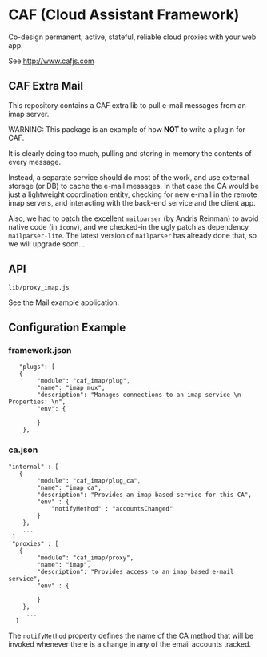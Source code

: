 # CAF (Cloud Assistant Framework)

Co-design permanent, active, stateful, reliable cloud proxies with your web app.

See http://www.cafjs.com 

## CAF Extra Mail

This repository contains a CAF extra lib to pull e-mail messages from an imap server.

WARNING: This package is an example of how **NOT** to write a plugin for CAF. 

It is clearly doing too much, pulling and storing in memory the contents of every message. 

Instead, a separate service should do most of the work, and use external storage (or DB) to cache the e-mail messages. In that case the CA would be just a lightweight coordination entity, checking for new e-mail in the remote imap servers, and interacting with the back-end service and the client app.

Also, we had to patch the excellent `mailparser` (by Andris Reinman) to avoid native code (in `iconv`), and we checked-in the ugly patch as dependency `mailparser-lite`. The latest version of  `mailparser` has already done that, so we will upgrade soon...


## API

    lib/proxy_imap.js

See the Mail example application.
 
## Configuration Example

### framework.json

       "plugs": [
       {
            "module": "caf_imap/plug",
            "name": "imap_mux",
            "description": "Manages connections to an imap service \n Properties: \n",
            "env": {

            }
        },

### ca.json

    "internal" : [
       {
            "module": "caf_imap/plug_ca",
            "name": "imap_ca",
            "description": "Provides an imap-based service for this CA",
            "env" : {
                "notifyMethod" : "accountsChanged"
            }
        },
        ...
     ]
     "proxies" : [
       {
            "module": "caf_imap/proxy",
            "name": "imap",
            "description": "Provides access to an imap based e-mail service",
            "env" : {

            }
        },
         ...
      ]
  
  The `notifyMethod` property defines the name of the CA method that will be invoked whenever there is a change in any of the email accounts tracked.  
  
    
        
            
 

